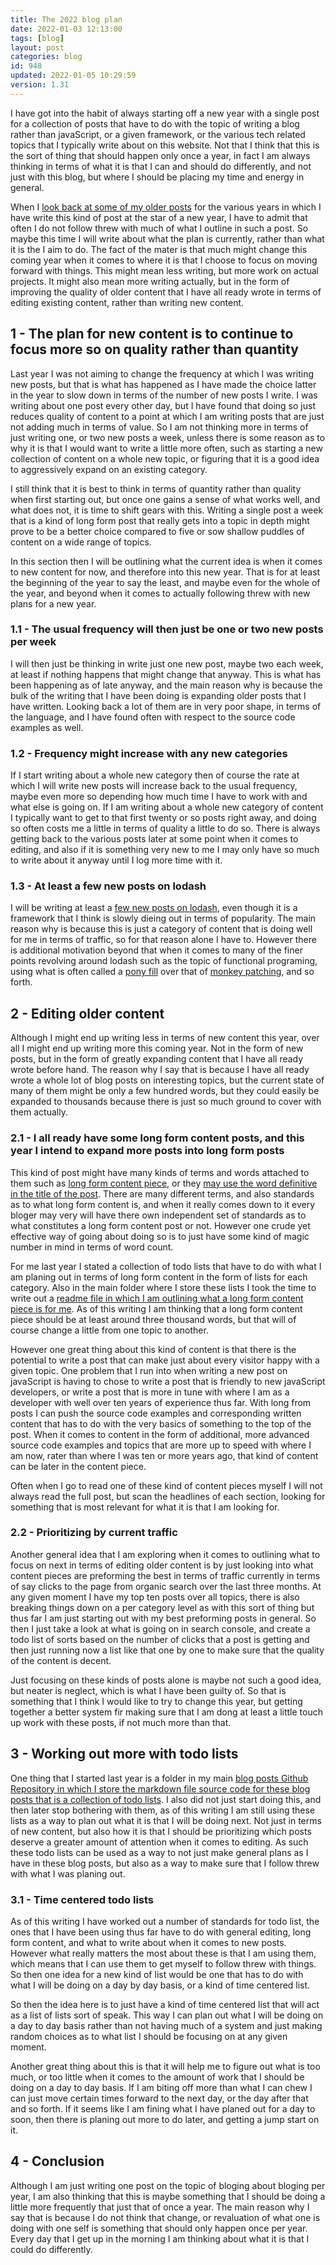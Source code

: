 ```yaml
---
title: The 2022 blog plan
date: 2022-01-03 12:13:00
tags: [blog]
layout: post
categories: blog
id: 948
updated: 2022-01-05 10:29:59
version: 1.31
---
```


I have got into the habit of always starting off a new year with a single post for a collection of posts that have to do with the topic of writing a blog rather than javaScript, or a given framework, or the various tech related topics that I typically write about on this website. Not that I think that this is the sort of thing that should happen only once a year, in fact I am always thinking in terms of what it is that I can and should do differently, and not just with this blog, but where I should be placing my time and energy in general.

When I [look back at some of my older posts](/categories/blog/) for the various years in which I have write this kind of post at the star of a new year, I have to admit that often I do not follow threw with much of what I outline in such a post. So maybe this time I will write about what the plan is currently, rather than what it is the I aim to do. The fact of the mater is that much might change this coming year when it comes to where it is that I choose to focus on moving forward with things. This might mean less writing, but more work on actual projects. It might also mean more writing actually, but in the form of improving the quality of older content that I have all ready wrote in terms of editing existing content, rather than writing new content.

<!-- more -->


## 1 - The plan for new content is to continue to focus more so on quality rather than quantity

Last year I was not aiming to change the frequency at which I was writing new posts, but that is what has happened as I have made the choice latter in the year to slow down in terms of the number of new posts I write. I was writing about one post every other day, but I have found that doing so just reduces quality of content to a point at which I am writing posts that are just not adding much in terms of value. So I am not thinking more in terms of just writing one, or two new posts a week, unless there is some reason as to why it is that I would want to write a little more often, such as starting a new collection of content on a whole new topic, or figuring that it is a good idea to aggressively expand on an existing category.

I still think that it is best to think in terms of quantity rather than quality when first starting out, but once one gains a sense of what works well, and what does not, it is time to shift gears with this. Writing a single post a week that is a kind of long form post that really gets into a topic in depth might prove to be a better choice compared to five or sow shallow puddles of content on a wide range of topics.

In this section then I will be outlining what the current idea is when it comes to new content for now, and therefore into this new year. That is for at least the beginning of the year to say the least, and maybe even for the whole of the year, and beyond when it comes to actually following threw with new plans for a new year.

### 1.1 - The usual frequency will then just be one or two new posts per week

I will then just be thinking in write just one new post, maybe two each week, at least if nothing happens that might change that anyway. This is what has been happening as of late anyway, and the main reason why is because the bulk of the writing that I have been doing is expanding older posts that I have written. Looking back a lot of them are in very poor shape, in terms of the language, and I have found often with respect to the source code examples as well.

### 1.2 - Frequency might increase with any new categories

If I start writing about a whole new category then of course the rate at which I will write new posts will increase back to the usual frequency, maybe even more so depending how much time I have to work with and what else is going on. If I am writing about a whole new category of content I typically want to get to that first twenty or so posts right away, and doing so often costs me a little in terms of quality a little to do so. There is always getting back to the various posts later at some point when it comes to editing, and also if it is something very new to me I may only have so much to write about it anyway until I log more time with it.

### 1.3 - At least a few new posts on lodash

I will be writing at least a [few new posts on lodash](/2019/02/15/lodash/), even though it is a framework that I think is slowly dieing out in terms of popularity. The main reason why is because this is just a category of content that is doing well for me in terms of traffic, so for that reason alone I have to. However there is additional motivation beyond that when it comes to many of the finer points revolving around lodash such as the topic of functional programing, using what is often called a [pony fill](https://github.com/sindresorhus/ponyfill) over that of [monkey patching](https://developer.mozilla.org/en-US/docs/Glossary/Polyfill), and so forth.

## 2 - Editing older content

Although I might end up writing less in terms of new content this year, over all I might end up writing more this coming year. Not in the form of new posts, but in the form of greatly expanding content that I have all ready wrote before hand. The reason why I say that is because I have all ready wrote a whole lot of blog posts on interesting topics, but the current state of many of them might be only a few hundred words, but they could easily be expanded to thousands because there is just so much ground to cover with them actually.

### 2.1 - I all ready have some long form content posts, and this year I intend to expand more posts into long form posts

This kind of post might have many kinds of terms and words attached to them such as [long form content piece](https://www.wordstream.com/blog/ws/2014/05/05/longform-content), or they [may use the word definitive in the title of the post](https://beabetterblogger.com/how-to-write-a-blog-post/). There are many different terms, and also standards as to what long form content is, and when it really comes down to it every bloger may very will have there own independent set of standards as to what constitutes a long form content post or not. However one crude yet effective way of going about doing so is to just have some kind of magic number in mind in terms of word count.

For me last year I stated a collection of todo lists that have to do with what I am planing out in terms of long form content in the form of lists for each category. Also in the main folder where I store these lists I took the time to write out a [readme file in which I am outlining what a long form content piece is for me](https://github.com/dustinpfister/blog_posts/tree/master/todo/edit-long-form). As of this writing I am thinking that a long form content piece should be at least around three thousand words, but that will of course change a little from one topic to another.

However one great thing about this kind of content is that there is the potential to write a post that can make just about every visitor happy with a given topic. One problem that I run into when writing a new post on javaScript is having to chose to write a post that is friendly to new javaScript developers, or write a post that is more in tune with where I am as a developer with well over ten years of experience thus far. With long from posts I can push the source code examples and corresponding written content that has to do with the very basics of something to the top of the post. When it comes to content in the form of additional, more advanced source code examples and topics that are more up to speed with where I am now, rater than where I was ten or more years ago, that kind of content can be later in the content piece.

Often when I go to read one of these kind of content pieces myself I will not always read the full post, but scan the headlines of each section, looking for something that is most relevant for what it is that I am looking for.

### 2.2 - Prioritizing by current traffic

Another general idea that I am exploring when it comes to outlining what to focus on next in terms of editing older content is by just looking into what content pieces are preforming the best in terms of traffic currently in terms of say clicks to the page from organic search over the last three months. At any given moment I have my top ten posts over all topics, there is also breaking things down on a per category level as with this sort of thing but thus far I am just starting out with my best preforming posts in general. So then I just take a look at what is going on in search console, and create a todo list of sorts based on the number of clicks that a post is getting and then just running now a list like that one by one to make sure that the quality of the content is decent. 

Just focusing on these kinds of posts alone is maybe not such a good idea, but neater is neglect, which is what I have been guilty of. So that is something that I think I would like to try to change this year, but getting together a better system fir making sure that I am dong at least a little touch up work with these posts, if not much more than that.

## 3 - Working out more with todo lists

One thing that I started last year is a folder in my main [blog posts Github Repository in which I store the markdown file source code for these blog posts that is a collection of todo lists](https://github.com/dustinpfister/blog_posts/tree/master/todo). I also did not just start doing this, and then later stop bothering with them, as of this writing I am still using these lists as a way to plan out what it is that I will be doing next. Not just in terms of new content, but also how it is that I should be prioritizing which posts deserve a greater amount of attention when it comes to editing. As such these todo lists can be used as a way to not just make general plans as I have in these blog posts, but also as a way to make sure that I follow threw with what I was planing out.

### 3.1 - Time centered todo lists

As of this writing I have worked out a number of standards for todo list, the ones that I have been using thus far have to do with general editing, long form content, and what to write about when it comes to new posts. However what really matters the most about these is that I am using them, which means that I can use them to get myself to follow threw with things. So then one idea for a new kind of list would be one that has to do with what I will be doing on a day by day basis, or a kind of time centered list.

So then the idea here is to just have a kind of time centered list that will act as a list of lists sort of speak. This way I can plan out what I will be doing on a day to day basis rather than not having much of a system and just making random choices as to what list I should be focusing on at any given moment.

Another great thing about this is that it will help me to figure out what is too much, or too little when it comes to the amount of work that I should be doing on a day to day basis. If I am biting off more than what I can chew I can just move certain times forward to the next day, or the day after that and so forth. If it seems like I am fining what I have planed out for a day to soon, then there is planing out more to do later, and getting a jump start on it.

## 4 - Conclusion

Although I am just writing one post on the topic of bloging about bloging per year, I am also thinking that this is maybe something that I should be doing a little more frequently that just that of once a year. The main reason why I say that is because I do not think that change, or revaluation of what one is doing with one self is something that should only happen once per year. Every day that I get up in the morning I am thinking about what it is that I could do differently.

